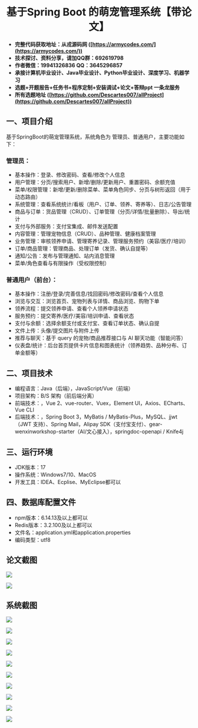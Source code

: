 <h1 align="center">基于Spring Boot 的萌宠管理系统【带论文】</h1></p>

- <b>完整代码获取地址：从戎源码网 ([https://armycodes.com/](https://armycodes.com/))</b>
- <b>技术探讨、资料分享，请加QQ群：692619798</b>
- <b>作者微信：19941326836  QQ：3645296857</b>
- <b>承接计算机毕业设计、Java毕业设计、Python毕业设计、深度学习、机器学习</b>
- <b>选题+开题报告+任务书+程序定制+安装调试+论文+答辩ppt 一条龙服务</b>
- <b>所有选题地址 ([https://github.com/Descartes007/allProject](https://github.com/Descartes007/allProject)) </b>

## 一、项目介绍

基于SpringBoot的萌宠管理系统，系统角色为 管理员、普通用户，主要功能如下：
### 管理员：
- 基本操作：登录、修改密码、查看/修改个人信息
- 用户管理：分页/搜索用户、新增/删除/更新用户、重置密码、余额充值
- 菜单/权限管理：新增/更新/删除菜单、菜单角色同步、分页与树形返回（用于动态路由）
- 系统管理：查看系统统计/看板（用户、订单、领养、寄养等）、日志/公告管理
- 商品与订单：货品管理（CRUD）、订单管理（分页/详情/批量删除）、导出/统计
- 支付与外部服务：支付宝集成、邮件发送配置
- 内容管理：管理宠物信息（CRUD）、品种管理、健康档案管理
- 业务管理：审核领养申请、管理寄养记录、管理服务预约（美容/医疗/培训）
- 订单/商品管理：管理商品、处理订单（发货、确认自提等）
- 通知/公告：发布与管理通知、站内消息管理
- 菜单/角色查看与有限操作（受权限控制）
### 普通用户（前台）：
- 基本操作：注册/登录/完善信息/找回密码/修改密码/查看个人信息
- 浏览与交互：浏览首页、宠物列表与详情、商品浏览、购物下单
- 领养流程：提交领养申请、查看个人领养申请状态
- 服务预约：提交寄养/医疗/美容/培训申请、查看状态
- 支付与余额：选择余额支付或支付宝、查看订单状态、确认自提
- 文件上传：头像/提交图片与附件上传
- 推荐与聊天：基于 query 的宠物/商品推荐接口与 AI 聊天功能（智能问答）
- 仪表盘/统计：后台首页提供卡片信息和图表统计（领养趋势、品种分布、订单金额等）

## 二、项目技术

- 编程语言：Java（后端），JavaScript/Vue（前端）
- 项目架构：B/S 架构（前后端分离）
- 前端技术：，Vue 2、vue-router、Vuex，Element UI，Axios、ECharts、Vue CLI
- 后端技术：，Spring Boot 3，MyBatis / MyBatis-Plus，MySQL、jjwt（JWT 支持）、Spring Mail，Alipay SDK（支付宝支付）、gear-wenxinworkshop-starter（AI/文心接入），springdoc-openapi / Knife4j


## 三、运行环境

- JDK版本：17
- 操作系统：Windows7/10、MacOS
- 开发工具：IDEA、Ecplise、MyEclipse都可以

## 四、数据库配置文件

- npm版本：6.14.13及以上都可以
- Redis版本：3.2.100及以上都可以
- 文件名：application.yml和application.properties
- 编码类型：utf8

## 论文截图

![](screenshot/1.png)

![](screenshot/2.png)

## 系统截图

![](screenshot/3.png)

![](screenshot/4.png)

![](screenshot/5.png)

![](screenshot/6.png)

![](screenshot/7.png)

![](screenshot/8.png)

![](screenshot/9.png)

![](screenshot/10.png)

![](screenshot/11.png)

![](screenshot/12.png)
